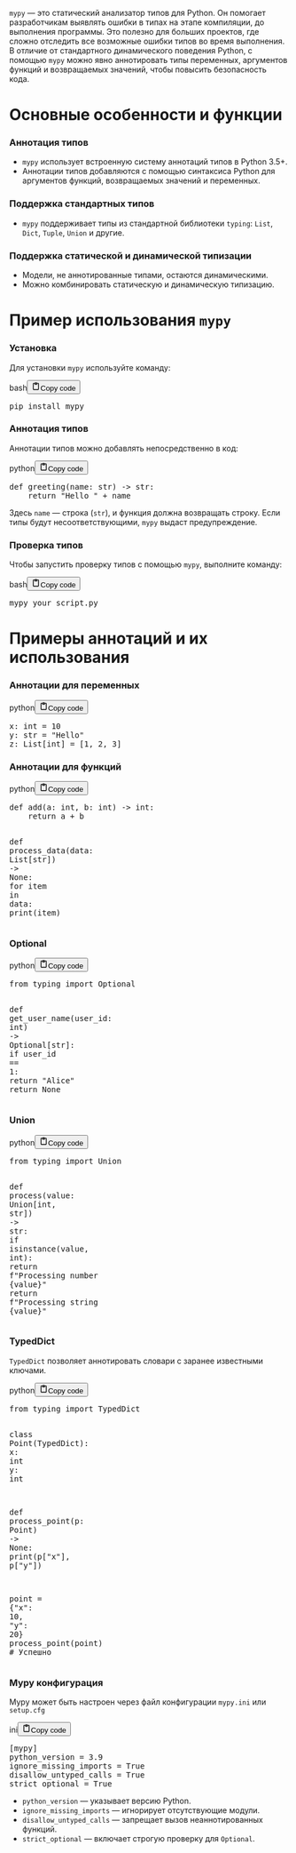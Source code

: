 <p><code>mypy</code> — это статический анализатор типов для Python.
Он помогает разработчикам выявлять ошибки в типах на этапе компиляции, до выполнения программы.
Это полезно для больших проектов, где сложно отследить все возможные ошибки типов во время выполнения.
В отличие от стандартного динамического поведения Python, с помощью <code>mypy</code> можно явно аннотировать типы переменных,
аргументов функций и возвращаемых значений, чтобы повысить безопасность кода.</p>
<h1>Основные особенности и функции</h1>
<h3>Аннотация типов</h3>
<ul>
<li><code>mypy</code> использует встроенную систему аннотаций типов в Python 3.5+.</li>
<li>Аннотации типов добавляются с помощью синтаксиса Python для аргументов функций, возвращаемых значений и переменных.</li>
</ul>
<h3>Поддержка стандартных типов</h3>
<ul>
<li><code>mypy</code> поддерживает типы из стандартной библиотеки <code>typing</code>: <code>List</code>, <code>Dict</code>, <code>Tuple</code>, <code>Union</code> и другие.</li>
</ul>
<h3>Поддержка статической и динамической типизации</h3>
<ul>
<li>Модели, не аннотированные типами, остаются динамическими.</li>
<li>Можно комбинировать статическую и динамическую типизацию.</li>
</ul>
<h1>Пример использования <code>mypy</code></h1>
<h3>Установка</h3>
<p>Для установки <code>mypy</code> используйте команду:</p>
<div class="code_element"><div class="lang_line"><text>bash</text><button class="copy_code_button" onclick="CopyCode(this)"><svg style="width: 1.2em;height: 1.2em;" aria-hidden="true" xmlns="http://www.w3.org/2000/svg" fill="none" viewBox="0 0 24 24"><path stroke="currentColor" stroke-linecap="round" stroke-linejoin="round" stroke-width="2" d="M15 4h3a1 1 0 0 1 1 1v15a1 1 0 0 1-1 1H6a1 1 0 0 1-1-1V5a1 1 0 0 1 1-1h3m0 3h6m-5-4v4h4V3h-4Z"/></svg><text>Copy code</text></button></div><div class="code language-bash"><div class="highlight"><pre><span></span>pip<span class="w"> </span>install<span class="w"> </span>mypy
</pre></div></div></div>

<h3>Аннотация типов</h3>
<p>Аннотации типов можно добавлять непосредственно в код:</p>
<div class="code_element"><div class="lang_line"><text>python</text><button class="copy_code_button" onclick="CopyCode(this)"><svg style="width: 1.2em;height: 1.2em;" aria-hidden="true" xmlns="http://www.w3.org/2000/svg" fill="none" viewBox="0 0 24 24"><path stroke="currentColor" stroke-linecap="round" stroke-linejoin="round" stroke-width="2" d="M15 4h3a1 1 0 0 1 1 1v15a1 1 0 0 1-1 1H6a1 1 0 0 1-1-1V5a1 1 0 0 1 1-1h3m0 3h6m-5-4v4h4V3h-4Z"/></svg><text>Copy code</text></button></div><div class="code language-python"><div class="highlight"><pre><span></span><span class="k">def</span> <span class="nf">greeting</span><span class="p">(</span><span class="n">name</span><span class="p">:</span> <span class="nb">str</span><span class="p">)</span> <span class="o">-&gt;</span> <span class="nb">str</span><span class="p">:</span>
    <span class="k">return</span> <span class="s2">&quot;Hello &quot;</span> <span class="o">+</span> <span class="n">name</span>
</pre></div></div></div>

<p>Здесь <code>name</code> — строка (<code>str</code>), и функция должна возвращать строку.
Если типы будут несоответствующими, <code>mypy</code> выдаст предупреждение.</p>
<h3>Проверка типов</h3>
<p>Чтобы запустить проверку типов с помощью <code>mypy</code>, выполните команду:</p>
<div class="code_element"><div class="lang_line"><text>bash</text><button class="copy_code_button" onclick="CopyCode(this)"><svg style="width: 1.2em;height: 1.2em;" aria-hidden="true" xmlns="http://www.w3.org/2000/svg" fill="none" viewBox="0 0 24 24"><path stroke="currentColor" stroke-linecap="round" stroke-linejoin="round" stroke-width="2" d="M15 4h3a1 1 0 0 1 1 1v15a1 1 0 0 1-1 1H6a1 1 0 0 1-1-1V5a1 1 0 0 1 1-1h3m0 3h6m-5-4v4h4V3h-4Z"/></svg><text>Copy code</text></button></div><div class="code language-bash"><div class="highlight"><pre><span></span>mypy<span class="w"> </span>your_script.py
</pre></div></div></div>

<h1>Примеры аннотаций и их использования</h1>
<h3>Аннотации для переменных</h3>
<div class="code_element"><div class="lang_line"><text>python</text><button class="copy_code_button" onclick="CopyCode(this)"><svg style="width: 1.2em;height: 1.2em;" aria-hidden="true" xmlns="http://www.w3.org/2000/svg" fill="none" viewBox="0 0 24 24"><path stroke="currentColor" stroke-linecap="round" stroke-linejoin="round" stroke-width="2" d="M15 4h3a1 1 0 0 1 1 1v15a1 1 0 0 1-1 1H6a1 1 0 0 1-1-1V5a1 1 0 0 1 1-1h3m0 3h6m-5-4v4h4V3h-4Z"/></svg><text>Copy code</text></button></div><div class="code language-python"><div class="highlight"><pre><span></span><span class="n">x</span><span class="p">:</span> <span class="nb">int</span> <span class="o">=</span> <span class="mi">10</span>
<span class="n">y</span><span class="p">:</span> <span class="nb">str</span> <span class="o">=</span> <span class="s2">&quot;Hello&quot;</span>
<span class="n">z</span><span class="p">:</span> <span class="n">List</span><span class="p">[</span><span class="nb">int</span><span class="p">]</span> <span class="o">=</span> <span class="p">[</span><span class="mi">1</span><span class="p">,</span> <span class="mi">2</span><span class="p">,</span> <span class="mi">3</span><span class="p">]</span>
</pre></div></div></div>

<h3>Аннотации для функций</h3>
<div class="code_element"><div class="lang_line"><text>python</text><button class="copy_code_button" onclick="CopyCode(this)"><svg style="width: 1.2em;height: 1.2em;" aria-hidden="true" xmlns="http://www.w3.org/2000/svg" fill="none" viewBox="0 0 24 24"><path stroke="currentColor" stroke-linecap="round" stroke-linejoin="round" stroke-width="2" d="M15 4h3a1 1 0 0 1 1 1v15a1 1 0 0 1-1 1H6a1 1 0 0 1-1-1V5a1 1 0 0 1 1-1h3m0 3h6m-5-4v4h4V3h-4Z"/></svg><text>Copy code</text></button></div><div class="code language-python"><div class="highlight"><pre><span></span><span class="k">def</span> <span class="nf">add</span><span class="p">(</span><span class="n">a</span><span class="p">:</span> <span class="nb">int</span><span class="p">,</span> <span class="n">b</span><span class="p">:</span> <span class="nb">int</span><span class="p">)</span> <span class="o">-&gt;</span> <span class="nb">int</span><span class="p">:</span>
    <span class="k">return</span> <span class="n">a</span> <span class="o">+</span> <span class="n">b</span>

<span class="k">def</span> <span class="nf">process_data</span><span class="p">(</span><span class="n">data</span><span class="p">:</span> <span class="n">List</span><span class="p">[</span><span class="nb">str</span><span class="p">])</span> <span class="o">-&gt;</span> <span class="kc">None</span><span class="p">:</span>
    <span class="k">for</span> <span class="n">item</span> <span class="ow">in</span> <span class="n">data</span><span class="p">:</span>
        <span class="nb">print</span><span class="p">(</span><span class="n">item</span><span class="p">)</span>
</pre></div></div></div>

<h3>Optional</h3>
<div class="code_element"><div class="lang_line"><text>python</text><button class="copy_code_button" onclick="CopyCode(this)"><svg style="width: 1.2em;height: 1.2em;" aria-hidden="true" xmlns="http://www.w3.org/2000/svg" fill="none" viewBox="0 0 24 24"><path stroke="currentColor" stroke-linecap="round" stroke-linejoin="round" stroke-width="2" d="M15 4h3a1 1 0 0 1 1 1v15a1 1 0 0 1-1 1H6a1 1 0 0 1-1-1V5a1 1 0 0 1 1-1h3m0 3h6m-5-4v4h4V3h-4Z"/></svg><text>Copy code</text></button></div><div class="code language-python"><div class="highlight"><pre><span></span><span class="kn">from</span> <span class="nn">typing</span> <span class="kn">import</span> <span class="n">Optional</span>

<span class="k">def</span> <span class="nf">get_user_name</span><span class="p">(</span><span class="n">user_id</span><span class="p">:</span> <span class="nb">int</span><span class="p">)</span> <span class="o">-&gt;</span> <span class="n">Optional</span><span class="p">[</span><span class="nb">str</span><span class="p">]:</span>
    <span class="k">if</span> <span class="n">user_id</span> <span class="o">==</span> <span class="mi">1</span><span class="p">:</span>
        <span class="k">return</span> <span class="s2">&quot;Alice&quot;</span>
    <span class="k">return</span> <span class="kc">None</span>
</pre></div></div></div>

<h3>Union</h3>
<div class="code_element"><div class="lang_line"><text>python</text><button class="copy_code_button" onclick="CopyCode(this)"><svg style="width: 1.2em;height: 1.2em;" aria-hidden="true" xmlns="http://www.w3.org/2000/svg" fill="none" viewBox="0 0 24 24"><path stroke="currentColor" stroke-linecap="round" stroke-linejoin="round" stroke-width="2" d="M15 4h3a1 1 0 0 1 1 1v15a1 1 0 0 1-1 1H6a1 1 0 0 1-1-1V5a1 1 0 0 1 1-1h3m0 3h6m-5-4v4h4V3h-4Z"/></svg><text>Copy code</text></button></div><div class="code language-python"><div class="highlight"><pre><span></span><span class="kn">from</span> <span class="nn">typing</span> <span class="kn">import</span> <span class="n">Union</span>

<span class="k">def</span> <span class="nf">process</span><span class="p">(</span><span class="n">value</span><span class="p">:</span> <span class="n">Union</span><span class="p">[</span><span class="nb">int</span><span class="p">,</span> <span class="nb">str</span><span class="p">])</span> <span class="o">-&gt;</span> <span class="nb">str</span><span class="p">:</span>
    <span class="k">if</span> <span class="nb">isinstance</span><span class="p">(</span><span class="n">value</span><span class="p">,</span> <span class="nb">int</span><span class="p">):</span>
        <span class="k">return</span> <span class="sa">f</span><span class="s2">&quot;Processing number </span><span class="si">{</span><span class="n">value</span><span class="si">}</span><span class="s2">&quot;</span>
    <span class="k">return</span> <span class="sa">f</span><span class="s2">&quot;Processing string </span><span class="si">{</span><span class="n">value</span><span class="si">}</span><span class="s2">&quot;</span>
</pre></div></div></div>

<h3>TypedDict</h3>
<p><code>TypedDict</code> позволяет аннотировать словари с заранее известными ключами.</p>
<div class="code_element"><div class="lang_line"><text>python</text><button class="copy_code_button" onclick="CopyCode(this)"><svg style="width: 1.2em;height: 1.2em;" aria-hidden="true" xmlns="http://www.w3.org/2000/svg" fill="none" viewBox="0 0 24 24"><path stroke="currentColor" stroke-linecap="round" stroke-linejoin="round" stroke-width="2" d="M15 4h3a1 1 0 0 1 1 1v15a1 1 0 0 1-1 1H6a1 1 0 0 1-1-1V5a1 1 0 0 1 1-1h3m0 3h6m-5-4v4h4V3h-4Z"/></svg><text>Copy code</text></button></div><div class="code language-python"><div class="highlight"><pre><span></span><span class="kn">from</span> <span class="nn">typing</span> <span class="kn">import</span> <span class="n">TypedDict</span>

<span class="k">class</span> <span class="nc">Point</span><span class="p">(</span><span class="n">TypedDict</span><span class="p">):</span>
    <span class="n">x</span><span class="p">:</span> <span class="nb">int</span>
    <span class="n">y</span><span class="p">:</span> <span class="nb">int</span>

<span class="k">def</span> <span class="nf">process_point</span><span class="p">(</span><span class="n">p</span><span class="p">:</span> <span class="n">Point</span><span class="p">)</span> <span class="o">-&gt;</span> <span class="kc">None</span><span class="p">:</span>
    <span class="nb">print</span><span class="p">(</span><span class="n">p</span><span class="p">[</span><span class="s2">&quot;x&quot;</span><span class="p">],</span> <span class="n">p</span><span class="p">[</span><span class="s2">&quot;y&quot;</span><span class="p">])</span>

<span class="n">point</span> <span class="o">=</span> <span class="p">{</span><span class="s2">&quot;x&quot;</span><span class="p">:</span> <span class="mi">10</span><span class="p">,</span> <span class="s2">&quot;y&quot;</span><span class="p">:</span> <span class="mi">20</span><span class="p">}</span>
<span class="n">process_point</span><span class="p">(</span><span class="n">point</span><span class="p">)</span>  <span class="c1"># Успешно</span>
</pre></div></div></div>

<h3>Mypy конфигурация</h3>
<p>Mypy может быть настроен через файл конфигурации <code>mypy.ini</code> или <code>setup.cfg</code></p>
<div class="code_element"><div class="lang_line"><text>ini</text><button class="copy_code_button" onclick="CopyCode(this)"><svg style="width: 1.2em;height: 1.2em;" aria-hidden="true" xmlns="http://www.w3.org/2000/svg" fill="none" viewBox="0 0 24 24"><path stroke="currentColor" stroke-linecap="round" stroke-linejoin="round" stroke-width="2" d="M15 4h3a1 1 0 0 1 1 1v15a1 1 0 0 1-1 1H6a1 1 0 0 1-1-1V5a1 1 0 0 1 1-1h3m0 3h6m-5-4v4h4V3h-4Z"/></svg><text>Copy code</text></button></div><div class="code language-ini"><div class="highlight"><pre><span></span><span class="k">[mypy]</span>
<span class="na">python_version</span><span class="w"> </span><span class="o">=</span><span class="w"> </span><span class="s">3.9</span>
<span class="na">ignore_missing_imports</span><span class="w"> </span><span class="o">=</span><span class="w"> </span><span class="s">True</span>
<span class="na">disallow_untyped_calls</span><span class="w"> </span><span class="o">=</span><span class="w"> </span><span class="s">True</span>
<span class="na">strict_optional</span><span class="w"> </span><span class="o">=</span><span class="w"> </span><span class="s">True</span>
</pre></div></div></div>

<ul>
<li><code>python_version</code> — указывает версию Python.</li>
<li><code>ignore_missing_imports</code> — игнорирует отсутствующие модули.</li>
<li><code>disallow_untyped_calls</code> — запрещает вызов неаннотированных функций.</li>
<li><code>strict_optional</code> — включает строгую проверку для <code>Optional</code>.</li>
</ul>